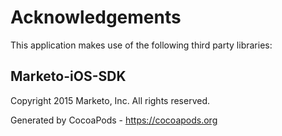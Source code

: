 # Acknowledgements
This application makes use of the following third party libraries:

## Marketo-iOS-SDK

Copyright 2015 Marketo, Inc. All rights reserved.

Generated by CocoaPods - https://cocoapods.org

